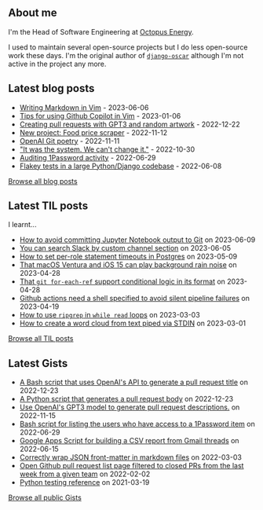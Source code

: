 ## About me
I'm the Head of Software Engineering at [Octopus Energy](https://octopus.energy/).

I used to maintain several open-source projects but I do less open-source work these days. I'm the original author of [`django-oscar`](https://github.com/django-oscar/django-oscar) although I'm not active in the project any more. 
## Latest blog posts
- [Writing Markdown in Vim](https://codeinthehole.com/tips/writing-markdown-in-vim/) - 2023-06-06
- [Tips for using Github Copilot in Vim](https://codeinthehole.com/tips/vim-and-github-copilot/) - 2023-01-06
- [Creating pull requests with GPT3 and random artwork](https://codeinthehole.com/projects/pull-requests-with-gpt3-and-random-artwork/) - 2022-12-22
- [New project: Food price scraper](https://codeinthehole.com/projects/food-scraper/) - 2022-11-12
- [OpenAI Git poetry](https://codeinthehole.com/tidbits/openai-git-poetry/) - 2022-11-11
- ["It was the system. We can't change it."](https://codeinthehole.com/tidbits/the-bone-clocks/) - 2022-10-30
- [Auditing 1Password activity](https://codeinthehole.com/tips/auditing-1password-activity/) - 2022-06-29
- [Flakey tests in a large Python/Django codebase](https://codeinthehole.com/news/oe-tech-flakey-tests/) - 2022-06-08

[Browse all blog posts](https://codeinthehole.com/writing/)
## Latest TIL posts
I learnt...
- [How to avoid committing Jupyter Notebook output to Git](https://til.codeinthehole.com/posts/how-to-avoid-committing-jupyter-notebook-output-to-git/) on 2023-06-09
- [You can search Slack by custom channel section](https://til.codeinthehole.com/posts/you-can-search-slack-by-custom-channel-section/) on 2023-06-05
- [How to set per-role statement timeouts in Postgres](https://til.codeinthehole.com/posts/how-to-set-perrole-statement-timeouts-in-postgres/) on 2023-05-09
- [That macOS Ventura and iOS 15 can play background rain noise](https://til.codeinthehole.com/posts/that-macos-ventura-and-ios-15-can-play-background-rain-noise/) on 2023-04-28
- [That `git for-each-ref` support conditional logic in its format](https://til.codeinthehole.com/posts/that-git-foreachref-support-conditional-logic-in-its-format/) on 2023-04-28
- [Github actions need a shell specified to avoid silent pipeline failures](https://til.codeinthehole.com/posts/github-actions-need-a-shell-specified-to-avoid-silent-pipeline-failures/) on 2023-04-19
- [How to use `ripgrep` in `while read` loops](https://til.codeinthehole.com/posts/how-to-use-ripgrep-in-while-read-loops/) on 2023-03-03
- [How to create a word cloud from text piped via STDIN](https://til.codeinthehole.com/posts/how-to-create-a-word-cloud-from-text-piped-via-stdin/) on 2023-03-01

[Browse all TIL posts](https://til.codeinthehole.com)
## Latest Gists
- [A Bash script that uses OpenAI's API to generate a pull request title](https://gist.github.com/codeinthehole/d6a496b5a11e7500b7dd0c20f3e5b48c) on 2022-12-23
- [A Python script that generates a pull request body](https://gist.github.com/codeinthehole/3fc29fc6f1d9e0d9224e97762ff3537a) on 2022-12-23
- [Use OpenAI's GPT3 model to generate pull request descriptions.](https://gist.github.com/codeinthehole/85c86268b76f4338d7d40188e84378a6) on 2022-11-15
- [Bash script for listing the users who have access to a 1Password item](https://gist.github.com/codeinthehole/d6b35b56ad17d9f165f86d102caf0cd7) on 2022-06-29
- [Google Apps Script for building a CSV report from Gmail threads](https://gist.github.com/codeinthehole/488f3cb403c55ff62f51526ae252b8e8) on 2022-06-15
- [Correctly wrap JSON front-matter in markdown files](https://gist.github.com/codeinthehole/7aa7c4100a7af8ec61bed3130171a97d) on 2022-03-03
- [Open Github pull request list page filtered to closed PRs from the last week from a given team](https://gist.github.com/codeinthehole/302d4c42c782c8ef212d6e8295af73c1) on 2022-02-02
- [Python testing reference](https://gist.github.com/codeinthehole/9193c53f16371ec38cebc97aa1abf987) on 2021-03-19

[Browse all public Gists](https://gist.github.com/codeinthehole)
